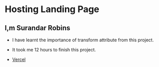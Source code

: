 # Hosting Landing Page

## I,m Surandar Robins

- I have learnt the importance of transform attribute from this project.

- It took me 12 hours to finish this project.

- [Vercel](https://robin-project-11.vercel.app/)
